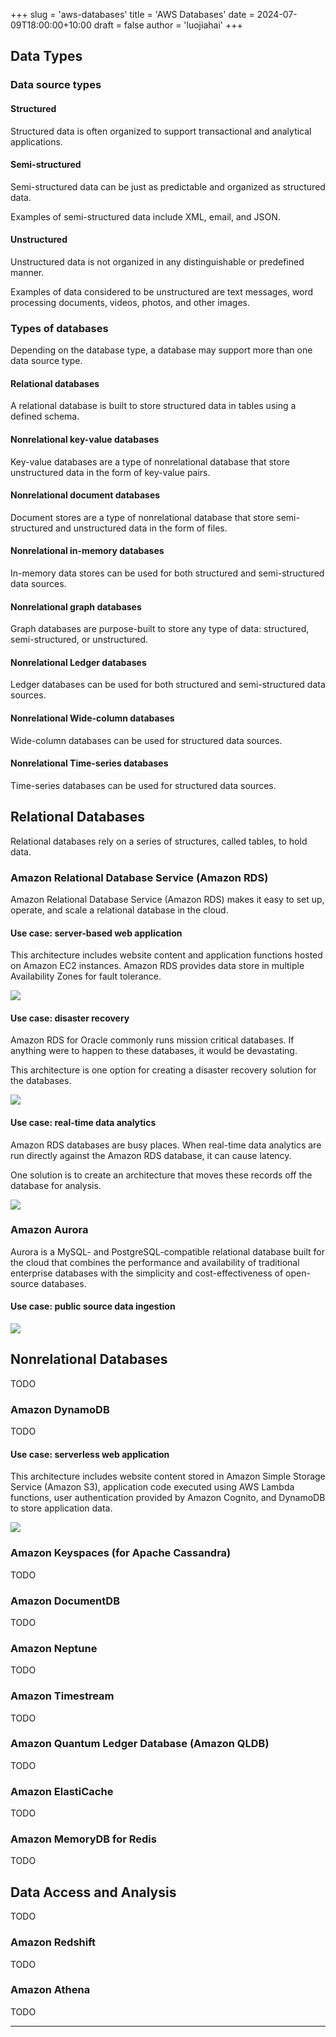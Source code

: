 +++
slug = 'aws-databases'
title = 'AWS Databases'
date = 2024-07-09T18:00:00+10:00
draft = false
author = 'luojiahai'
+++

## Data Types

### Data source types

#### Structured

Structured data is often organized to support transactional and analytical applications.

#### Semi-structured

Semi-structured data can be just as predictable and organized as structured data.

Examples of semi-structured data include XML, email, and JSON.

#### Unstructured

Unstructured data is not organized in any distinguishable or predefined manner.

Examples of data considered to be unstructured are text messages, word processing documents, videos, photos, and other
images.

### Types of databases

Depending on the database type, a database may support more than one data source type.

#### Relational databases

A relational database is built to store structured data in tables using a defined schema.

#### Nonrelational key-value databases

Key-value databases are a type of nonrelational database that store unstructured data in the form of key-value pairs.

#### Nonrelational document databases

Document stores are a type of nonrelational database that store semi-structured and unstructured data in the form of
files. 

#### Nonrelational in-memory databases

In-memory data stores can be used for both structured and semi-structured data sources.

#### Nonrelational graph databases

Graph databases are purpose-built to store any type of data: structured, semi-structured, or unstructured.

#### Nonrelational Ledger databases

Ledger databases can be used for both structured and semi-structured data sources.

#### Nonrelational Wide-column databases

Wide-column databases can be used for  structured data sources.

#### Nonrelational Time-series databases

Time-series databases can be used for structured data sources.

## Relational Databases

Relational databases rely on a series of structures, called tables, to hold data.

### Amazon Relational Database Service (Amazon RDS)

Amazon Relational Database Service (Amazon RDS) makes it easy to set up, operate, and scale a relational database in the
cloud.

#### Use case: server-based web application

This architecture includes website content and application functions hosted on Amazon EC2 instances. Amazon RDS provides
data store in multiple Availability Zones for fault tolerance.

![](images/server-based-web-application.png)

#### Use case: disaster recovery

Amazon RDS for Oracle commonly runs mission critical databases. If anything were to happen to these databases, it would
be devastating.

This architecture is one option for creating a disaster recovery solution for the databases.

![](images/disaster-recovery.png)

#### Use case: real-time data analytics

Amazon RDS databases are busy places. When real-time data analytics are run directly against the Amazon RDS database, it
can cause latency.

One solution is to create an architecture that moves these records off the database for analysis.

![](images/real-time-data-analytics.png)

### Amazon Aurora

Aurora is a MySQL- and PostgreSQL-compatible relational database built for the cloud that combines the performance and
availability of traditional enterprise databases with the simplicity and cost-effectiveness of open-source databases.

#### Use case: public source data ingestion

![](images/public-source-data-ingestion.png)

## Nonrelational Databases

TODO

### Amazon DynamoDB

TODO

#### Use case: serverless web application

This architecture includes website content stored in Amazon Simple Storage Service (Amazon S3), application code
executed using AWS Lambda functions, user authentication provided by Amazon Cognito, and DynamoDB to store application
data.

![](images/serverless-web-application.png)

### Amazon Keyspaces (for Apache Cassandra)

TODO

### Amazon DocumentDB

TODO

### Amazon Neptune

TODO

### Amazon Timestream

TODO

### Amazon Quantum Ledger Database (Amazon QLDB)

TODO

### Amazon ElastiCache

TODO

### Amazon MemoryDB for Redis

TODO

## Data Access and Analysis

TODO

### Amazon Redshift

TODO

### Amazon Athena

TODO

---
